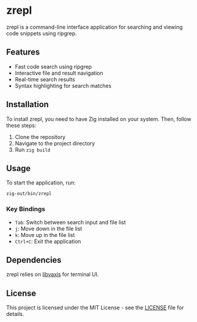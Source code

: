 # zrepl

zrepl is a command-line interface application for searching and viewing code snippets using ripgrep.

## Features

- Fast code search using ripgrep
- Interactive file and result navigation
- Real-time search results
- Syntax highlighting for search matches

## Installation

To install zrepl, you need to have Zig installed on your system. Then, follow these steps:

1. Clone the repository
2. Navigate to the project directory
3. Run `zig build`

## Usage

To start the application, run:
```sh
zig-out/bin/zrepl
```

### Key Bindings

- `Tab`: Switch between search input and file list
- `j`: Move down in the file list
- `k`: Move up in the file list
- `Ctrl+C`: Exit the application

## Dependencies

zrepl relies on [libvaxis](https://github.com/rockorager/libvaxis) for terminal UI.

## License

This project is licensed under the MIT License - see the [LICENSE](LICENSE) file for details.